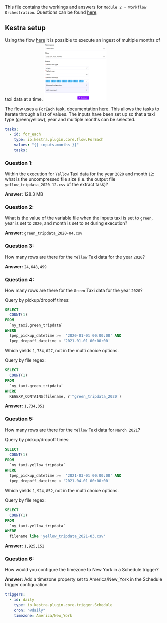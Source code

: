 This file contains the workings and answers for `Module 2 - Workflow Orchestration`.
Questions can be found [here](https://github.com/DataTalksClub/data-engineering-zoomcamp/blob/main/cohorts/2025/02-workflow-orchestration/homework.md).

## Kestra setup
Using the flow [here](kestra/flows/gcp_taxi_multi_months.yaml) it is possible to execute an ingest of multiple months of taxi data at a time.
<img src="images/multi_month_inputs.PNG" alt="Inputs for Kestra flow" width="200">

The flow uses a `ForEach` task, documentation [here](https://kestra.io/plugins/core/tasks/flow/io.kestra.plugin.core.flow.foreach). This allows the tasks to iterate through a list of values. The inputs have been set up so that a taxi type (green/yellow), year and multiple months can be selected.

```yaml
tasks:
  - id: for_each
    type: io.kestra.plugin.core.flow.ForEach
    values: "{{ inputs.months }}"
    tasks:
```

### Question 1: 
Within the execution for `Yellow` Taxi data for the year `2020` and month `12`: what is the uncompressed file size (i.e. the output file `yellow_tripdata_2020-12.csv` of the extract task)?

**Answer:**
128.3 MB

### Question 2:
What is the value of the variable file when the inputs taxi is set to `green`, year is set to `2020`, and month is set to `04` during execution?

**Answer:**
`green_tripdata_2020-04.csv`

### Question 3:
How many rows are there for the `Yellow` Taxi data for the year `2020`?

**Answer:**
`24,648,499`

### Question 4:
How many rows are there for the `Green` Taxi data for the year `2020`?

Query by pickup/dropoff times:
```sql
SELECT 
  COUNT(1)
FROM 
  `ny_taxi.green_tripdata`
WHERE 
  lpep_pickup_datetime >=  '2020-01-01 00:00:00' AND
  lpep_dropoff_datetime < '2021-01-01 00:00:00'
```
Which yields `1,734,027`, not in the multi choice options.

Query by file regex:
```sql
SELECT 
  COUNT(1)
FROM 
  `ny_taxi.green_tripdata`
WHERE
  REGEXP_CONTAINS(filename, r'^green_tripdata_2020')
```

**Answer:**
`1,734,051`

### Question 5:
How many rows are there for the `Yellow` Taxi data for `March 2021`?

Query by pickup/dropoff times:
```sql
SELECT 
  COUNT(1)
FROM 
  `ny_taxi.yellow_tripdata`
WHERE
  tpep_pickup_datetime >=  '2021-03-01 00:00:00' AND
  tpep_dropoff_datetime < '2021-04-01 00:00:00'
```
Which yields `1,924,852`, not in the multi choice options.

Query by file regex:
```sql
SELECT 
  COUNT(1)
FROM 
  `ny_taxi.yellow_tripdata`
WHERE
  filename like 'yellow_tripdata_2021-03.csv'
```

**Answer:**
`1,925,152`

### Question 6:
How would you configure the timezone to New York in a Schedule trigger?

**Answer:**
Add a timezone property set to America/New_York in the Schedule trigger configuration

```yaml
triggers:
  - id: daily
    type: io.kestra.plugin.core.trigger.Schedule
    cron: "@daily"
    timezone: America/New_York
```